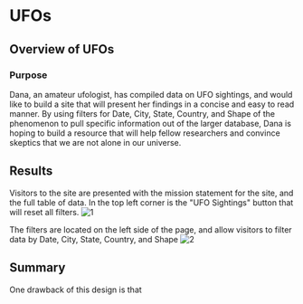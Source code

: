 # UFOs

## Overview of UFOs

### Purpose

Dana, an amateur ufologist, has compiled data on UFO sightings, and would like to build a site that will present her findings in a concise and easy to read manner. By using filters for Date, City, State, Country, and Shape of the phenomenon to pull specific information out of the larger database, Dana is hoping to build a resource that will help fellow researchers and convince skeptics that we are not alone in our universe. 

## Results

Visitors to the site are presented with the mission statement for the site, and the full table of data. In the top left corner is the "UFO Sightings" button that will reset all filters. 
![1](https://user-images.githubusercontent.com/82191831/132171200-34e27831-a871-4e27-b7e4-f5bac0013f37.jpg)

The filters are located on the left side of the page, and allow visitors to filter data by Date, City, State, Country, and Shape
![2](https://user-images.githubusercontent.com/82191831/132171654-25b78a73-5c28-4f6b-9841-beaab17ea399.jpg)


## Summary

One drawback of this design is that 
